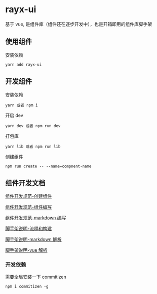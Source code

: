 # rayx-ui

基于 vue, 是组件库（组件还在逐步开发中），也是开箱即用的组件库脚手架

## 使用组件

安装依赖

```
yarn add rayx-ui
```

## 开发组件

安装依赖

```
yarn 或者 npm i
```

开启 dev

```
yarn dev 或者 npm run dev
```

打包库

```
yarn lib 或者 npm run lib
```

创建组件
```
npm run create -- --name=compnent-name
```

## 组件开发文档

[组件开发规范-创建组件](https://github.com/WangXueZhi/rayx-ui/blob/master/src/views/development/base/base.md)

[组件开发规范-组件编写](https://github.com/WangXueZhi/rayx-ui/blob/master/src/views/development/component/base.md)

[组件开发规范-markdown 编写](https://github.com/WangXueZhi/rayx-ui/blob/master/src/views/development/md/base.md)

[脚手架说明-流程和构建](https://github.com/WangXueZhi/rayx-ui/blob/master/src/views/architecture/base/base.md)

[脚手架说明-markdown 解析](https://github.com/WangXueZhi/rayx-ui/blob/master/src/views/architecture/md/base.md)

[脚手架说明-vue 解析](https://github.com/WangXueZhi/rayx-ui/blob/master/src/views/architecture/vue/base.md)

### 开发依赖

需要全局安装一下 commitizen

```
npm i commitizen -g
```
